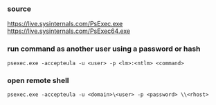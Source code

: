 ### source
https://live.sysinternals.com/PsExec.exe  
https://live.sysinternals.com/PsExec64.exe  

### run command as another user using a password or hash
```
psexec.exe -accepteula -u <user> -p <lm>:<ntlm> <command>
```

### open remote shell
```
psexec.exe -accepteula -u <domain>\<user> -p <password> \\<rhost>
```

